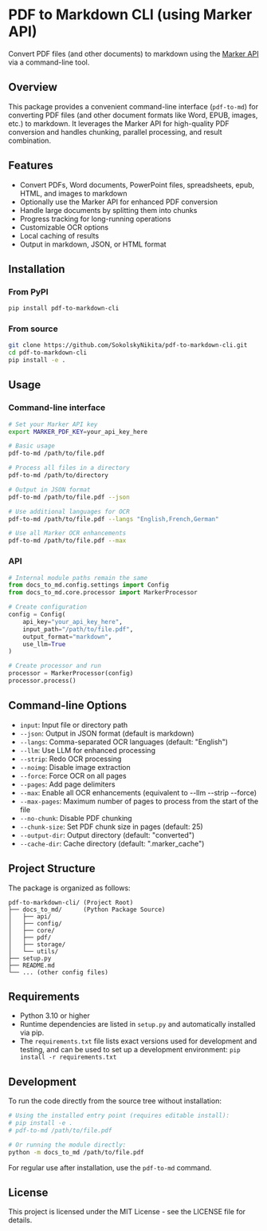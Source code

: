# PDF to Markdown CLI (using Marker API)

Convert PDF files (and other documents) to markdown using the [Marker API](https://www.marker.io/) via a command-line tool.

## Overview

This package provides a convenient command-line interface (`pdf-to-md`) for converting PDF files (and other document formats like Word, EPUB, images, etc.) to markdown. It leverages the Marker API for high-quality PDF conversion and handles chunking, parallel processing, and result combination.

## Features

- Convert PDFs, Word documents, PowerPoint files, spreadsheets, epub, HTML, and images to markdown
- Optionally use the Marker API for enhanced PDF conversion
- Handle large documents by splitting them into chunks
- Progress tracking for long-running operations
- Customizable OCR options
- Local caching of results
- Output in markdown, JSON, or HTML format

## Installation

### From PyPI

```bash
pip install pdf-to-markdown-cli
```

### From source

```bash
git clone https://github.com/SokolskyNikita/pdf-to-markdown-cli.git 
cd pdf-to-markdown-cli
pip install -e .
```

## Usage

### Command-line interface

```bash
# Set your Marker API key
export MARKER_PDF_KEY=your_api_key_here

# Basic usage
pdf-to-md /path/to/file.pdf

# Process all files in a directory
pdf-to-md /path/to/directory

# Output in JSON format
pdf-to-md /path/to/file.pdf --json

# Use additional languages for OCR
pdf-to-md /path/to/file.pdf --langs "English,French,German"

# Use all Marker OCR enhancements
pdf-to-md /path/to/file.pdf --max
```

### API

```python
# Internal module paths remain the same
from docs_to_md.config.settings import Config
from docs_to_md.core.processor import MarkerProcessor

# Create configuration
config = Config(
    api_key="your_api_key_here",
    input_path="/path/to/file.pdf",
    output_format="markdown",
    use_llm=True
)

# Create processor and run
processor = MarkerProcessor(config)
processor.process()
```

## Command-line Options

- `input`: Input file or directory path
- `--json`: Output in JSON format (default is markdown)
- `--langs`: Comma-separated OCR languages (default: "English")
- `--llm`: Use LLM for enhanced processing
- `--strip`: Redo OCR processing
- `--noimg`: Disable image extraction
- `--force`: Force OCR on all pages
- `--pages`: Add page delimiters
- `--max`: Enable all OCR enhancements (equivalent to --llm --strip --force)
- `--max-pages`: Maximum number of pages to process from the start of the file
- `--no-chunk`: Disable PDF chunking
- `--chunk-size`: Set PDF chunk size in pages (default: 25)
- `--output-dir`: Output directory (default: "converted")
- `--cache-dir`: Cache directory (default: ".marker_cache")

## Project Structure

The package is organized as follows:

```
pdf-to-markdown-cli/ (Project Root)
├── docs_to_md/      (Python Package Source)
│   ├── api/
│   ├── config/
│   ├── core/
│   ├── pdf/
│   ├── storage/
│   └── utils/
├── setup.py
├── README.md
└── ... (other config files)
```

## Requirements

- Python 3.10 or higher
- Runtime dependencies are listed in `setup.py` and automatically installed via pip.
- The `requirements.txt` file lists exact versions used for development and testing, and can be used to set up a development environment: `pip install -r requirements.txt`

## Development

To run the code directly from the source tree without installation:

```bash
# Using the installed entry point (requires editable install):
# pip install -e .
# pdf-to-md /path/to/file.pdf

# Or running the module directly:
python -m docs_to_md /path/to/file.pdf 
```

For regular use after installation, use the `pdf-to-md` command.

## License

This project is licensed under the MIT License - see the LICENSE file for details.